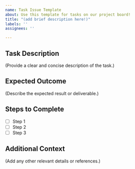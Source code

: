 ```yaml
---
name: Task Issue Template
about: Use this template for tasks on our project board!
title: "(add brief description here!)"
labels: ''
assignees: ''

---
```


## Task Description
(Provide a clear and concise description of the task.)

## Expected Outcome
(Describe the expected result or deliverable.)

## Steps to Complete
- [ ] Step 1
- [ ] Step 2
- [ ] Step 3

## Additional Context
(Add any other relevant details or references.)
